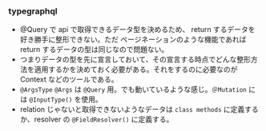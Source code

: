 ### typegraphql

- @Query で api で取得できるデータ型を決めるため、 return するデータを好き勝手に整形できない。ただ ページネーションのような機能であれば return するデータの型は同じなので問題ない。
- つまりデータの型を先に宣言しておいて、その宣言する時点でどんな整形方法を適用するかを決めておく必要がある。それをするのに必要なのが Context などのツールである。
- `@ArgsType` `@Args` は `@Query` 用。でも動いているような感じ。`＠Mutation` には `@InputType()` を使用。
- relation じゃないと取得できないようなデータは `class methods` に定義するか、resolver の `@FieldResolver()` に定義する。
